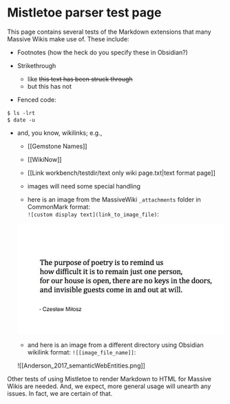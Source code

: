 # Mistletoe parser test page

This page contains several tests of the Markdown extensions that many Massive Wikis make use of. These include:

- Footnotes (how the heck do you specify these in Obsidian?)

- Strikethrough
	- like ~~this text has been struck through~~  
	- but this has not

- Fenced code:
```shell
$ ls -lrt
$ date -u
```

- and, you know, wikilinks; e.g.,
	- [[Gemstone Names]]  
	- [[WikiNow]]  
	- [[Link workbench/testdir/text only wiki page.txt|text format page]]
	- images will need some special handling  
	
	- here is an image from the MassiveWiki `_attachments` folder in CommonMark format:  
			  `![custom display text](link_to_image_file)`:  
	 
	![The purpose of poetry](_attachments/2021-11-11-Milosz.jpeg)  
	-  and here is an image from a different directory using Obsidian wikilink format: 
			`![[image_file_name]]`:  
	
	![[Anderson_2017_semanticWebEntities.png]]  
	

Other tests of using Mistletoe to render Markdown to HTML for Massive Wikis are needed. And, we expect, more general usage will unearth any issues. In fact, we are certain of that.

